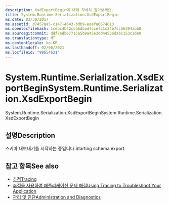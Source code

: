 ```yaml
---
description: XsdExportBegin에 대해 자세히 알아보세요.
title: System.Runtime.Serialization.XsdExportBegin
ms.date: 03/30/2017
ms.assetid: d7457aa5-c147-4643-bdb9-eaafa6674013
ms.openlocfilehash: 1cebc4b42ccb6dbad7ccef31c24b7cc56394abb8
ms.sourcegitcommit: ddf7edb67715a5b9a45e3dd44536dabc153c1de0
ms.translationtype: MT
ms.contentlocale: ko-KR
ms.lasthandoff: 02/06/2021
ms.locfileid: "99654631"
---
```

# <a name="systemruntimeserializationxsdexportbegin"></a><span data-ttu-id="9b5f8-103">System.Runtime.Serialization.XsdExportBegin</span><span class="sxs-lookup"><span data-stu-id="9b5f8-103">System.Runtime.Serialization.XsdExportBegin</span></span>

<span data-ttu-id="9b5f8-104">System.Runtime.Serialization.XsdExportBegin</span><span class="sxs-lookup"><span data-stu-id="9b5f8-104">System.Runtime.Serialization.XsdExportBegin</span></span>  
  
## <a name="description"></a><span data-ttu-id="9b5f8-105">설명</span><span class="sxs-lookup"><span data-stu-id="9b5f8-105">Description</span></span>  

 <span data-ttu-id="9b5f8-106">스키마 내보내기를 시작하는 중입니다.</span><span class="sxs-lookup"><span data-stu-id="9b5f8-106">Starting schema export.</span></span>  
  
## <a name="see-also"></a><span data-ttu-id="9b5f8-107">참고 항목</span><span class="sxs-lookup"><span data-stu-id="9b5f8-107">See also</span></span>

- [<span data-ttu-id="9b5f8-108">추적</span><span class="sxs-lookup"><span data-stu-id="9b5f8-108">Tracing</span></span>](index.md)
- [<span data-ttu-id="9b5f8-109">추적을 사용하여 애플리케이션 문제 해결</span><span class="sxs-lookup"><span data-stu-id="9b5f8-109">Using Tracing to Troubleshoot Your Application</span></span>](using-tracing-to-troubleshoot-your-application.md)
- [<span data-ttu-id="9b5f8-110">관리 및 진단</span><span class="sxs-lookup"><span data-stu-id="9b5f8-110">Administration and Diagnostics</span></span>](../index.md)
